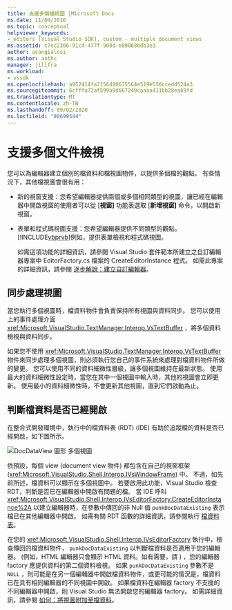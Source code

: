 ```yaml
---
title: 支援多個檔視圖 |Microsoft Docs
ms.date: 11/04/2016
ms.topic: conceptual
helpviewer_keywords:
- editors [Visual Studio SDK], custom - multiple document views
ms.assetid: c7ec2366-91c4-477f-908d-e89068bdb3e3
author: acangialosi
ms.author: anthc
manager: jillfra
ms.workload:
- vssdk
ms.openlocfilehash: a952414fa7156d80675564e519e556ccedd524a3
ms.sourcegitcommit: 6cfffa72af599a9d667249caaaa411bb28ea69fd
ms.translationtype: MT
ms.contentlocale: zh-TW
ms.lasthandoff: 09/02/2020
ms.locfileid: "80699544"
---
```

# <a name="supporting-multiple-document-views"></a>支援多個文件檢視
您可以為編輯器建立個別的檔資料和檔視圖物件，以提供多個檔的觀點。 有些情況下，其他檔視圖會很有用：

- 新的視窗支援：您希望編輯器提供兩個或多個相同類型的視圖，讓已經在編輯器中開啟視窗的使用者可以從 [**視窗]** 功能表選取 [**新增視窗]** 命令，以開啟新視窗。

- 表單和程式碼視圖支援：您希望編輯器提供不同類型的觀點。 [!INCLUDE[vbprvb](../code-quality/includes/vbprvb_md.md)]例如，提供表單檢視和程式碼視圖。

  如需這項功能的詳細資訊，請參閱 Visual Studio 套件範本所建立之自訂編輯器專案中 EditorFactory.cs 檔案的 CreateEditorInstance 程式。 如需此專案的詳細資訊，請參閱 [逐步解說：建立自訂編輯器](../extensibility/walkthrough-creating-a-custom-editor.md)。

## <a name="synchronizing-views"></a>同步處理視圖
 當您執行多個視圖時，檔資料物件會負責保持所有視圖與資料同步。 您可以使用上的事件處理介面 <xref:Microsoft.VisualStudio.TextManager.Interop.VsTextBuffer> ，將多個資料檢視與資料同步。

 如果您不使用 <xref:Microsoft.VisualStudio.TextManager.Interop.VsTextBuffer> 物件來同步處理多個視圖，則必須執行您自己的事件系統來處理對檔資料物件所做的變更。 您可以使用不同的資料細微性層級，讓多個視圖維持在最新狀態。 使用最大的資料細微性設定時，當您在其中一個視圖中輸入時，其他的視圖會立即更新。 使用最小的資料細微性時，不會更新其他視圖，直到它們啟動為止。

## <a name="determining-whether-document-data-is-already-open"></a>判斷檔資料是否已經開啟
 在整合式開發環境中，執行中的檔資料表 (RDT)  (IDE) 有助於追蹤檔的資料是否已經開啟，如下圖所示。

 ![DocDataView 圖形](../extensibility/media/docdataview.gif "Docdataview") 多個視圖

 依預設，每個 view (document view 物件) 都包含在自己的視窗框架 (<xref:Microsoft.VisualStudio.Shell.Interop.IVsWindowFrame>) 中。 不過，如先前所述，檔資料可以顯示在多個視圖中。 若要啟用此功能，Visual Studio 檢查 RDT，判斷是否已在編輯器中開啟有問題的檔。 當 IDE 呼叫 <xref:Microsoft.VisualStudio.Shell.Interop.IVsEditorFactory.CreateEditorInstance%2A> 以建立編輯器時，在參數中傳回的非 Null 值 `punkDocDataExisting` 表示檔已在其他編輯器中開啟。 如需有關 RDT 函數的詳細資訊，請參閱執行 [檔資料表](../extensibility/internals/running-document-table.md)。

 在您的 <xref:Microsoft.VisualStudio.Shell.Interop.IVsEditorFactory> 執行中，檢查傳回的檔資料物件， `punkDocDataExisting` 以判斷檔資料是否適用于您的編輯器。  (例如，HTML 編輯器只會顯示 HTML 資料。如有需要，請 ) ，您的編輯器 factory 應提供資料的第二個資料檢視。 如果 `punkDocDataExisting` 參數不是 `NULL` ，則可能是在另一個編輯器中開啟檔資料物件，或更可能的情況是，檔資料已在具有相同編輯器的不同視圖中開啟。 如果檔資料在編輯器 factory 不支援的不同編輯器中開啟，則 Visual Studio 無法開啟您的編輯器 factory。 如需詳細資訊，請參閱 [如何：將視圖附加至檔資料](../extensibility/how-to-attach-views-to-document-data.md)。
